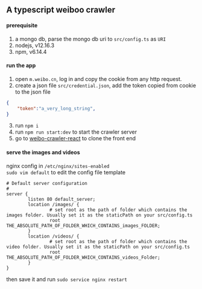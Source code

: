 ## A typescript weiboo crawler
#### prerequisite
1. a mongo db, parse the mongo db uri to `src/config.ts` as `URI`
2. nodejs, v12.16.3
3. npm, v6.14.4
#### run the app
1. open `m.weibo.cn`, log in and copy the cookie from any http request.
2. create a json file `src/credential.json`, add the token copied from cookie to the json file
```json
{
    "token":"a_very_long_string",
}
```
3. run `npm i`
4. run `npm run start:dev` to start the crawler server
5. go to [weibo-crawler-react](https://github.com/Combo819/weibo-crawler-react) to clone the front end

#### serve the images and videos
nginx config in `/etc/nginx/sites-enabled`  
`sudo vim default` to edit the config file
template 
```
# Default server configuration
#
server {
        listen 80 default_server;
        location /images/ {
                # set root as the path of folder which contains the images folder. Usually set it as the staticPath on your src/config.ts
                root THE_ABSOLUTE_PATH_OF_FOLDER_WHICH_CONTAINS_images_FOLDER;
        }
        location /videos/ {
                # set root as the path of folder which contains the video folder. Usually set it as the staticPath on your src/config.ts
                root THE_ABSOLUTE_PATH_OF_FOLDER_WHICH_CONTAINS_videos_Folder;
        }
}
```
then save it and run `sudo service nginx restart`